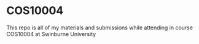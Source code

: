 # COS10004

This repo is all of my materials and submissions while attending in course COS10004 at Swinburne University
